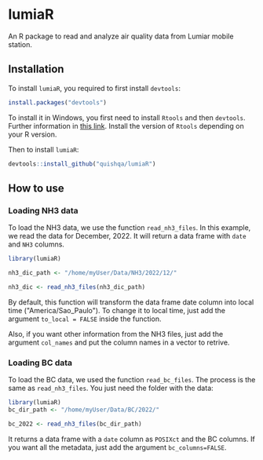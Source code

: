 # lumiaR
An R package to read and analyze air quality data from Lumiar mobile station.

## Installation

To install `lumiaR`, you required to first install `devtools`:

```r
install.packages("devtools")
```

To install it in Windows, you first need to install `Rtools` 
and then `devtools`. Further information in 
[this link](https://www.r-project.org/nosvn/pandoc/devtools.html).
Install the version of `Rtools` depending on your R version.

Then to install `lumiaR`:

```r
devtools::install_github("quishqa/lumiaR")
```

## How to use

### Loading NH3 data

To load the NH3 data, we use the function `read_nh3_files`. In this example,
we read the data for December, 2022. It will return a data frame with `date` 
and `NH3` columns.

```r
library(lumiaR)

nh3_dic_path <- "/home/myUser/Data/NH3/2022/12/"

nh3_dic <- read_nh3_files(nh3_dic_path)
```
By default, this function will transform
the data frame date column into local time ("America/Sao_Paulo"). To change it 
to local time, just add the argument `to_local = FALSE` inside the function.

Also, if you want other information from the NH3 files, just add the argument 
`col_names` and put the column names in a vector to retrive.

### Loading BC data

To load the BC data, we used the function `read_bc_files`. The process is the 
same as `read_nh3_files`. You just need the folder with the data:

```r
library(lumiaR)
bc_dir_path <- "/home/myUser/Data/BC/2022/"

bc_2022 <- read_nh3_files(bc_dir_path)
```

It returns a data frame with a `date` column as `POSIXct` and the BC columns. 
If you want all the metadata, just add the argument `bc_columns=FALSE`.


